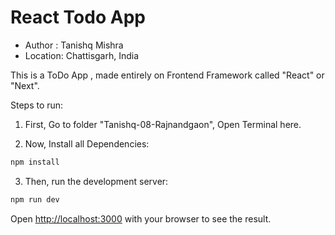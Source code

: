 # React Todo App

-   Author : Tanishq Mishra
-   Location: Chattisgarh, India

This is a ToDo App , made entirely on Frontend Framework called "React" or "Next".

Steps to run:

1. First, Go to folder "Tanishq-08-Rajnandgaon", Open Terminal here.

2. Now, Install all Dependencies:

```bash
npm install
```

3. Then, run the development server:

```bash
npm run dev
```

Open [http://localhost:3000](http://localhost:3000) with your browser to see the result.
